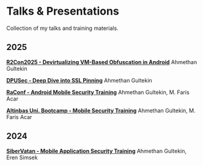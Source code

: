 # Talks & Presentations

Collection of my talks and training materials.

## 2025
**[R2Con2025 - Devirtualizing VM-Based Obfuscation in Android](https://rada.re/con/2025/#devirt)**
Ahmethan Gultekin


**[DPUSec - Deep Dive into SSL Pinning](https://github.com/Ahmeth4n/talks/blob/main/2025/dpusec/SSL%20Pinning%20with%20Different%20Variations.pdf)**
Ahmethan Gultekin

**[RaConf - Android Mobile Security Training](https://github.com/Ahmeth4n/talks/blob/main/2025/raconf/RaCONF%20-%20Mobile%20App%20Security%20Training.pdf)**
Ahmethan Gultekin, M. Faris Acar

**[Altinbas Uni. Bootcamp - Mobile Security Training](https://github.com/Ahmeth4n/talks/blob/main/2025/altinbas_bootcamp/Altinbas%20Uni%20Bootcamp%202025.pdf)**
Ahmethan Gultekin, M. Faris Acar

## 2024

**[SiberVatan - Mobile Application Security Training](https://github.com/Ahmeth4n/talks/blob/main/2024/sibervatan/SiberVatan%20-%20Mobil%20Uygulama%20Guvenligi%20(2024)%20.pdf)**
Ahmethan Gultekin, Eren Simsek
